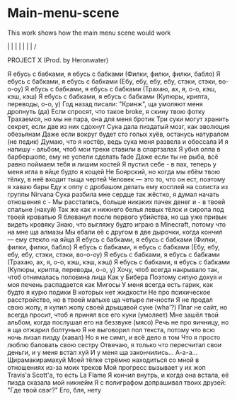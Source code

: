 # Main-menu-scene
This work shows how the main menu scene would work

|
|
|
|
|
|
|
\/

PROJECT X (Prod. by Heronwater)

Я ебусь с бабками, я ебусь с бабками
(Филки, филки, филки, бабло)
Я ебусь с бабками, я ебусь с бабками
(Ебу, ебу, ебу, ебу, стэки, стэки, во-о-оу)
Я ебусь с бабками, я ебусь с бабками
(Трахаю, ах, я, о-о, кэш, кэш, кэш)
Я ебусь с бабками, я ебусь с бабками
(Купюры, крипта, переводы, о-о, у)
Год назад писали: "Кринж", ща умоляют меня дропнуть (да)
Если спросят, что такое broke, я скину твою фотку
Трахаемся, но мы не пара, она для меня бротик
Три суки могут хранить секрет, если две из них сдохнут
Сука дала пиздатый мозг, как эволюция обезьянам
Даже если вокруг будет сто голых хуёв, останусь натуралом (не педик)
Думаю, что я костёр, ведь сука меня развела и обоссала
И я напишу - альбом, чтоб мои треки ставили в спортзалах
Я убил оппа в барбершопе, ему не успели сделать fade
Даже если ты не рыба, всё равно поймаем тебя и лишим костей
Я пустил себе - в пах, теперь у меня игла в яйце будто я кощей
Не Боярский, но когда мы ебём твою тёлку, в неё входит тыща чертей
Человек — это то, что он ест, поэтому я хаваю бары
Еду к оппу с дробашом делать ему косплей на солиста из группы Nirvana
Сука разбила мне сердце так жёстко, я думал начать отношения с -
Мы расстались, больше никаких пачек денег и - в твоей спальне (нахуй)
Так же как и нижнего белья левых тёлок и сиропа под твоей кроватью
Я блеванул после первого убийства, но ща уже привык видеть кровяку
Знаю, что выгляжу будто играю в Minecraft, потому что на мне ща алмазы
Мы ебали её с другом в две дырочки, когда кончил — ему стекло на яйца
Я ебусь с бабками, я ебусь с бабками
(Филки, филки, филки, бабло)
Я ебусь с бабками, я ебусь с бабками
(Ебу, ебу, ебу, ебу, стэки, стэки, во-о-оу)
Я ебусь с бабками, я ебусь с бабками
(Трахаю, ах, я, о-о, кэш, кэш, кэш)
Я ебусь с бабками, я ебусь с бабками
(Купюры, крипта, переводы, о-о, у)
Хочу, чтоб всегда накрывало так, чтоб отнималась половина лица
Как у Бибера
Поэтому сипую дохуя и моя печень распадается как Мигосы
У меня всегда есть гарик, как будто я курю подики
В которых нет жидкости
Не про психическое расстройство, но в твоей малыхе ща четыре личности
Я не продал свою жопу, я купил жопу своей дрыщавой суке (wha'?)
Плаг не сайт, но всегда просит, чтоб я принял все его куки (умоляет)
Мне зашёл твой альбом, когда послушал его на беззвуке (мясо)
Речь не про яичницу, но я ща отжарил болтунью
Я не выговорил пол текста, потому что всю ночь лизал пизду (хавал)
Но я не симп, и всё дело в том
Что я просто люблю баловать свою сестру
Отвечаю, я только что пересчитал свои деньги, и у меня встал хуй
И у меня ща закончились... А-а-а... Щирамакирамахуй
Моей тёлке стрёмно находиться со мной в отношениях из-за моих треков
Мой прогресс вызывает у их жоп Travis'а Scott'а, то есть La Flame
Я кончил внутрь, и когда она встала, её пизда сказала мой никнейм
Я с полиграфом допрашивал твоих друзей: "Где твой свэг?"
Его, бля, нету
